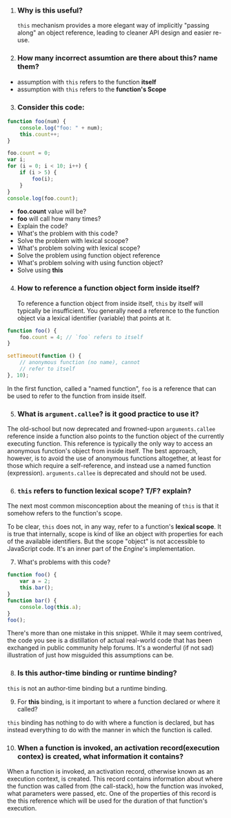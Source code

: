 1. ### Why is **this** useful?

    `this` mechanism provides a more elegant way of implicitly "passing along" an object reference, leading to cleaner API design and easier re-use.

2. ### How many incorrect assumtion are there about **this**? name them?

-   assumption with `this` refers to the function **itself**
-   assumption with `this` refers to the **function's Scope**

3. ### Consider this code:

```javascript
function foo(num) {
    console.log("foo: " + num);
    this.count++;
}

foo.count = 0;
var i;
for (i = 0; i < 10; i++) {
    if (i > 5) {
        foo(i);
    }
}
console.log(foo.count);
```

-   **foo.count** value will be?
-   **foo** will call how many times?
-   Explain the code?
-   What's the problem with this code?
-   Solve the problem with lexical scoope?
-   What's problem solving with lexical scope?
-   Solve the problem using function object reference
-   What's problem solving with using function object?
-   Solve using **this**

4. ### How to reference a function object form inside itself?
    To reference a function object from inside itself, `this` by itself will typically be insufficient. You generally need a reference to the function object via a lexical identifier (variable) that points at it.

```javascript
function foo() {
    foo.count = 4; // `foo` refers to itself
}

setTimeout(function () {
    // anonymous function (no name), cannot
    // refer to itself
}, 10);
```

In the first function, called a "named function", `foo` is a reference that can be used to refer to the function from inside itself.

5. ### What is `argument.callee`? is it good practice to use it?

The old-school but now deprecated and frowned-upon `arguments.callee` reference inside a function also points to the function object of the currently executing function. This reference is typically the only way to access an anonymous function's object from inside itself. The best approach, however, is to avoid the use of anonymous functions altogether, at least for those which require a self-reference, and instead use a named function (expression). `arguments.callee` is deprecated and should not be used.

6. ### `this` refers to function lexical scope? T/F? explain?

The next most common misconception about the meaning of `this` is that it somehow refers to the function's scope.

To be clear, `this` does not, in any way, refer to a function's **lexical scope**. It is true that internally, scope is kind of like an object with properties for each of the available identifiers. But the scope "object" is not accessible to JavaScript code. It's an inner part of the *Engine*'s implementation.

7. What's problems with this code?

```javascript
function foo() {
    var a = 2;
    this.bar();
}
function bar() {
    console.log(this.a);
}
foo();
```

There's more than one mistake in this snippet. While it may seem contrived, the code you see is a distillation of actual real-world code that has been exchanged in public community help forums. It's a wonderful (if not sad) illustration of just how misguided this assumptions can be.

8. ### Is **this** author-time binding or runtime binding?

`this` is not an author-time binding but a runtime binding.

9. For **this** binding, is it important to where a function declared or where it called?

`this` binding has nothing to do with where a function is declared, but has instead everything to do with the manner in which the function is called.

10. ### When a function is invoked, an activation record(execution contex) is created, what information it contains?

When a function is invoked, an activation record, otherwise known as an execution context, is created. This record contains information about where the function was called from (the call-stack), how the function was invoked, what parameters were passed, etc. One of the properties of this record is the this reference which will be used for the duration of that function's execution.
